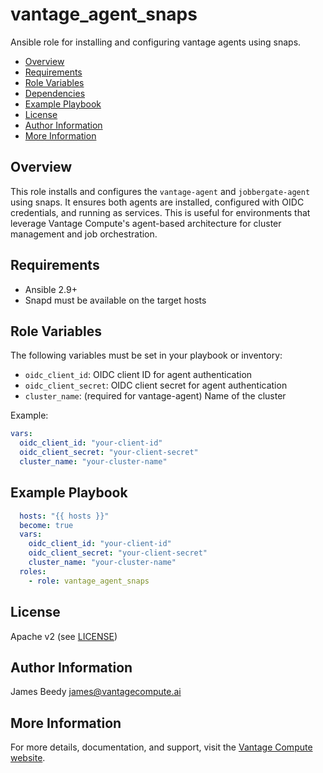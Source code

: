 vantage_agent_snaps
===================

Ansible role for installing and configuring vantage agents using snaps.

- [Overview](#overview)
- [Requirements](#requirements)
- [Role Variables](#role-variables)
- [Dependencies](#dependencies)
- [Example Playbook](#example-playbook)
- [License](#license)
- [Author Information](#author-information)
- [More Information](#more-information)

Overview
--------
This role installs and configures the `vantage-agent` and `jobbergate-agent` using snaps. It ensures both agents are installed, configured with OIDC credentials, and running as services. This is useful for environments that leverage Vantage Compute's agent-based architecture for cluster management and job orchestration.

Requirements
------------
- Ansible 2.9+
- Snapd must be available on the target hosts

Role Variables
--------------
The following variables must be set in your playbook or inventory:

- `oidc_client_id`: OIDC client ID for agent authentication
- `oidc_client_secret`: OIDC client secret for agent authentication
- `cluster_name`: (required for vantage-agent) Name of the cluster

Example:
```yaml
vars:
  oidc_client_id: "your-client-id"
  oidc_client_secret: "your-client-secret"
  cluster_name: "your-cluster-name"
```

Example Playbook
----------------
```yaml 
  hosts: "{{ hosts }}"
  become: true
  vars:
    oidc_client_id: "your-client-id"
    oidc_client_secret: "your-client-secret"
    cluster_name: "your-cluster-name"
  roles:
    - role: vantage_agent_snaps
```

License
-------
Apache v2 (see [LICENSE](../LICENSE))

Author Information
------------------
James Beedy <james@vantagecompute.ai>

More Information
----------------
For more details, documentation, and support, visit the [Vantage Compute website](https://vantagecompute.ai).
